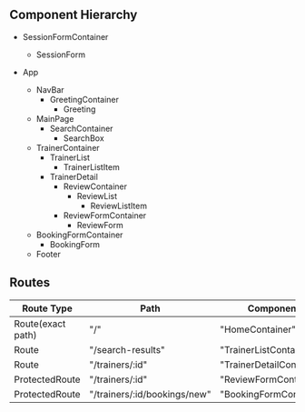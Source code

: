 ## Component Hierarchy

* SessionFormContainer
  * SessionForm

* App
  * NavBar
    * GreetingContainer
      * Greeting
  * MainPage
    * SearchContainer
      * SearchBox
  * TrainerContainer
    * TrainerList
      * TrainerListItem
    * TrainerDetail
      * ReviewContainer
        * ReviewList
          * ReviewListItem
      * ReviewFormContainer
        * ReviewForm
  * BookingFormContainer
    * BookingForm
  * Footer

## Routes

| Route Type | Path  | Component   |
|------------|-------|-------------|
| Route(exact path) | "/" | "HomeContainer" |
| Route | "/search-results" | "TrainerListContainer" |
| Route | "/trainers/:id" | "TrainerDetailContainer" |
| ProtectedRoute | "/trainers/:id" | "ReviewFormContainer" |
| ProtectedRoute | "/trainers/:id/bookings/new" | "BookingFormContainer" |
